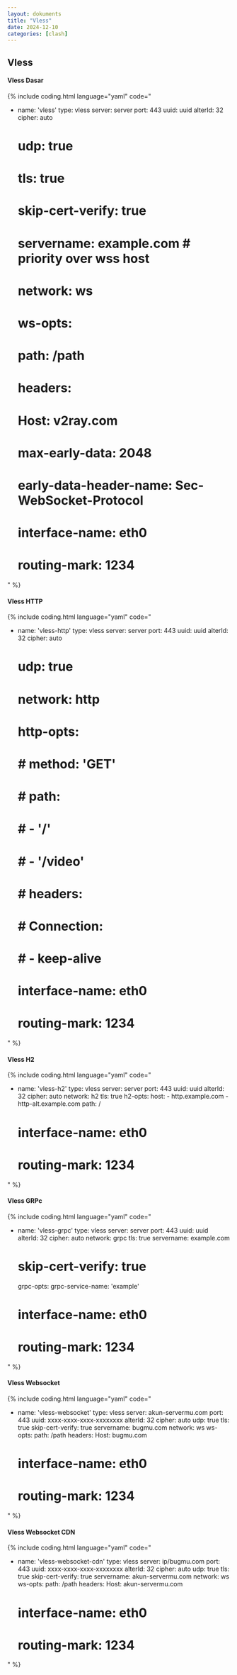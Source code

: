 ```yaml
---
layout: dokuments
title: "Vless"
date: 2024-12-10
categories: [clash]
---
```


## Vless

#### Vless Dasar

{% include coding.html language="yaml" code="
- name: 'vless'
  type: vless
  server: server
  port: 443
  uuid: uuid
  alterId: 32
  cipher: auto
  # udp: true
  # tls: true
  # skip-cert-verify: true
  # servername: example.com # priority over wss host
  # network: ws
  # ws-opts:
  #   path: /path
  #   headers:
  #     Host: v2ray.com
  #   max-early-data: 2048
  #   early-data-header-name: Sec-WebSocket-Protocol
  # interface-name: eth0
  # routing-mark: 1234
" %}

#### Vless HTTP

{% include coding.html language="yaml" code="
- name: 'vless-http'
  type: vless
  server: server
  port: 443
  uuid: uuid
  alterId: 32
  cipher: auto
  # udp: true
  # network: http
  # http-opts:
  #   # method: 'GET'
  #   # path:
  #   #   - '/'
  #   #   - '/video'
  #   # headers:
  #   #   Connection:
  #   #     - keep-alive
  # interface-name: eth0
  # routing-mark: 1234
" %}

#### Vless H2

{% include coding.html language="yaml" code="
- name: 'vless-h2'
  type: vless
  server: server
  port: 443
  uuid: uuid
  alterId: 32
  cipher: auto
  network: h2
  tls: true
  h2-opts:
    host:
      - http.example.com
      - http-alt.example.com
    path: /
  # interface-name: eth0
  # routing-mark: 1234
" %}

#### Vless GRPc

{% include coding.html language="yaml" code="
- name: 'vless-grpc'
  type: vless
  server: server
  port: 443
  uuid: uuid
  alterId: 32
  cipher: auto
  network: grpc
  tls: true
  servername: example.com
  # skip-cert-verify: true
  grpc-opts:
    grpc-service-name: 'example'
  # interface-name: eth0
  # routing-mark: 1234
" %}

#### Vless Websocket

{% include coding.html language="yaml" code="
- name: 'vless-websocket'
  type: vless
  server: akun-servermu.com
  port: 443
  uuid: xxxx-xxxx-xxxx-xxxxxxxx
  alterId: 32
  cipher: auto
  udp: true
  tls: true
  skip-cert-verify: true
  servername: bugmu.com
  network: ws
  ws-opts:
    path: /path
    headers:
      Host: bugmu.com
  # interface-name: eth0
  # routing-mark: 1234
" %}

#### Vless Websocket CDN

{% include coding.html language="yaml" code="
- name: 'vless-websocket-cdn'
  type: vless
  server: ip/bugmu.com
  port: 443
  uuid: xxxx-xxxx-xxxx-xxxxxxxx
  alterId: 32
  cipher: auto
  udp: true
  tls: true
  skip-cert-verify: true
  servername: akun-servermu.com
  network: ws
  ws-opts:
    path: /path
    headers:
      Host: akun-servermu.com
  # interface-name: eth0
  # routing-mark: 1234
" %}
